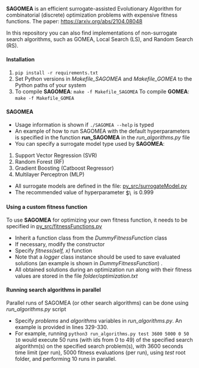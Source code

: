 **SAGOMEA** is an efficient surrogate-assisted Evolutionary Algorithm for combinatorial (discrete) optimization problems with expensive fitness functions.
The paper: https://arxiv.org/abs/2104.08048

In this repository you can also find implementations of non-surrogate search algorithms, such as GOMEA, Local Search (LS), and Random Search (RS). 

#### Installation
1. ```pip install -r requirements.txt```
2. Set Python versions in *Makefile_SAGOMEA* and *Makefile_GOMEA* to the Python paths of your system
3. To compile **SAGOMEA**: ```make -f Makefile_SAGOMEA```
To compile **GOMEA**: ```make -f Makefile_GOMEA```


#### SAGOMEA
- Usage information is shown if ```./SAGOMEA --help``` is typed
- An example of how to run SAGOMEA with the default hyperparameters is specified in the function
**run_SAGOMEA** in the *run_algorithms.py* file
- You can specify a surrogate model type used by **SAGOMEA**:
1. Support Vector Regression (SVR)
2.  Random Forest (RF)
3. Gradient Boosting (Catboost Regressor)
4. Multilayer Perceptron (MLP)
- All surrogate models are defined in the file: [py_src/surrogateModel.py](py_src/surrogateModel.py)
- The recommended value of hyperparameter <img src="http://www.sciweavers.org/tex2img.php?eq=%24%5Ceta%24&bc=White&fc=Black&im=jpg&fs=12&ff=arev&edit=0" align="center" border="0" alt="$\eta$" width="17" height="17" /> is 0.999


#### Using a custom fitness function
To use **SAGOMEA** for optimizing your own fitness function, it needs to be specified in [py_src/fitnessFunctions.py](py_src/fitnessFunctions.py)
- Inherit a function class from the *DummyFitnessFunction* class
- If necessary, modify the constructor
- Specify *fitness(self, x)* function
- Note that a *logger* class instance should be used to save evaluated solutions (an example is shown in *DummyFitnessFunction*) .
- All obtained solutions during an optimization run along with their fitness values are stored in the file *folder/optimization.txt*

#### Running search algorithms in parallel
Parallel runs of SAGOMEA (or other search algorithms) can be done using *run_algorithms.py* script
- Specify *problems* and *algorithms* variables in *run_algorithms.py*. An example is provided in lines 329-330.
- For example, running ```python3 run_algorithms.py test 3600 5000 0 50 10``` would execute 50 runs (with ids from 0 to 49) of the specified search algorithm(s) on the specified search problem(s), with 3600 seconds time limit (per run), 5000 fitness evaluations (per run), using *test* root folder, and performing 10 runs in parallel.
